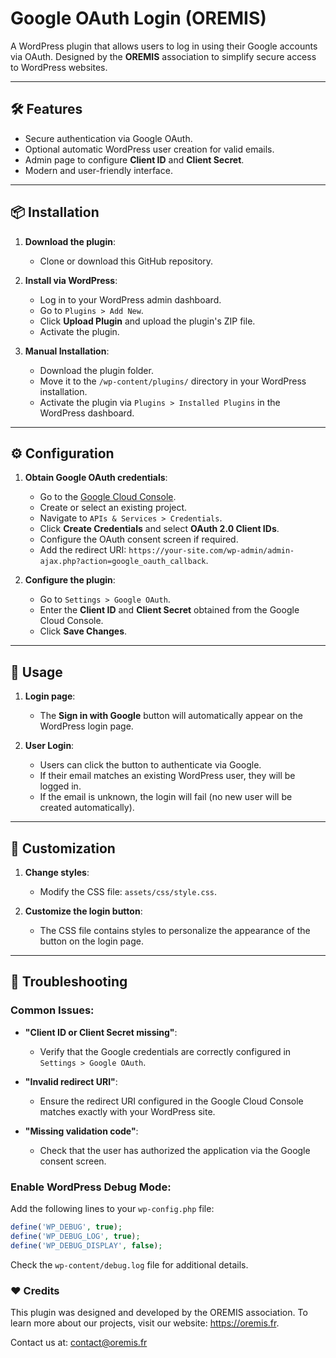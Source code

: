 # Google OAuth Login (OREMIS)

A WordPress plugin that allows users to log in using their Google accounts via OAuth. Designed by the **OREMIS** association to simplify secure access to WordPress websites.

---

## 🛠️ Features

- Secure authentication via Google OAuth.
- Optional automatic WordPress user creation for valid emails.
- Admin page to configure **Client ID** and **Client Secret**.
- Modern and user-friendly interface.

---

## 📦 Installation

1. **Download the plugin**:
   - Clone or download this GitHub repository.

2. **Install via WordPress**:
   - Log in to your WordPress admin dashboard.
   - Go to `Plugins > Add New`.
   - Click **Upload Plugin** and upload the plugin's ZIP file.
   - Activate the plugin.

3. **Manual Installation**:
   - Download the plugin folder.
   - Move it to the `/wp-content/plugins/` directory in your WordPress installation.
   - Activate the plugin via `Plugins > Installed Plugins` in the WordPress dashboard.

---

## ⚙️ Configuration

1. **Obtain Google OAuth credentials**:
   - Go to the [Google Cloud Console](https://console.cloud.google.com/).
   - Create or select an existing project.
   - Navigate to `APIs & Services > Credentials`.
   - Click **Create Credentials** and select **OAuth 2.0 Client IDs**.
   - Configure the OAuth consent screen if required.
   - Add the redirect URI: `https://your-site.com/wp-admin/admin-ajax.php?action=google_oauth_callback`.

2. **Configure the plugin**:
   - Go to `Settings > Google OAuth`.
   - Enter the **Client ID** and **Client Secret** obtained from the Google Cloud Console.
   - Click **Save Changes**.

---

## 🚀 Usage

1. **Login page**:
   - The **Sign in with Google** button will automatically appear on the WordPress login page.

2. **User Login**:
   - Users can click the button to authenticate via Google.
   - If their email matches an existing WordPress user, they will be logged in.
   - If the email is unknown, the login will fail (no new user will be created automatically).

---

## 🎨 Customization

1. **Change styles**:
   - Modify the CSS file: `assets/css/style.css`.

2. **Customize the login button**:
   - The CSS file contains styles to personalize the appearance of the button on the login page.

---

## 🐞 Troubleshooting

### Common Issues:
- **"Client ID or Client Secret missing"**:
  - Verify that the Google credentials are correctly configured in `Settings > Google OAuth`.

- **"Invalid redirect URI"**:
  - Ensure the redirect URI configured in the Google Cloud Console matches exactly with your WordPress site.

- **"Missing validation code"**:
  - Check that the user has authorized the application via the Google consent screen.

### Enable WordPress Debug Mode:
Add the following lines to your `wp-config.php` file:
```php
define('WP_DEBUG', true);
define('WP_DEBUG_LOG', true);
define('WP_DEBUG_DISPLAY', false);
```

Check the ```wp-content/debug.log``` file for additional details.

### ❤️ Credits

This plugin was designed and developed by the OREMIS association.
To learn more about our projects, visit our website: https://oremis.fr.

Contact us at: contact@oremis.fr